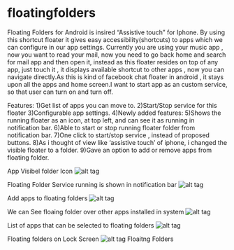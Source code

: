 # floatingfolders
Floating Folders for Android is insired “Assistive touch” for Iphone.
By using this shortcut floater it gives easy accessibility(shortcuts) to apps which we  can configure  in our app settings.
Currently you are using your music app , now you want to read your mail, now you need to go back home and search for mail app and then open it, instead as this floater resides on top of any app, just touch it , it displays available shortcut to other apps , now you can navigate directly.As this is kind of facebook chat floater in android , it stays upon all the apps and home screen.I want to start app as an custom service, so that user can turn on and turn off.

Features:
1)Get list of apps you can move to.
2)Start/Stop service for this floater
3)Configurable app settings.
4)Newly added features:
5)Shows the running floater as an icon, at top left, and can see it as running in notification bar.
6)Able to start or stop running floater folder from notification bar.
7)One click to start/stop service , instead of proposed buttons.
8)As i thought of view like ‘assistive touch’ of iphone, i changed the visible floater to a folder.
9)Gave an option to add or remove apps from floating folder.

App Visibel folder Icon
![alt tag](https://github.com/vybav/floatingfolders/blob/master/HOme%20Scre.png)


Floating Folder Service running is shown in notification bar 
![alt tag](https://github.com/vybav/floatingfolders/blob/master/NOtifi.png)

Add apps to floating folders
![alt tag](https://github.com/vybav/floatingfolders/blob/master/last.png)

We can See floaing folder over other apps installed in system
![alt tag](https://github.com/vybav/floatingfolders/blob/master/app.png)

List of apps that can be selected to floating folders
![alt tag](https://github.com/vybav/floatingfolders/blob/master/Add%20app.png)

Floating folders on Lock Screen
![alt tag](https://github.com/vybav/floatingfolders/blob/master/LockScreen.png)
Floaitng Folders
